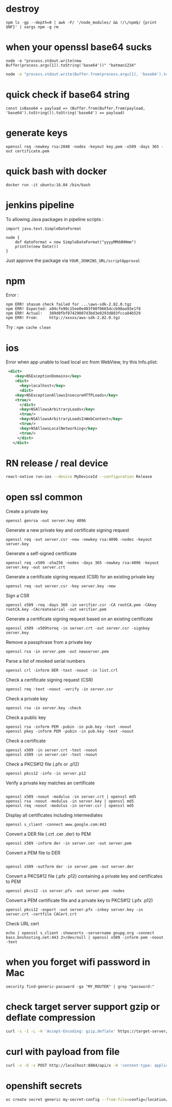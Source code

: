 # destroy
```
npm ls -gp --depth=0 | awk -F/ '/node_modules/ && !/\/npm$/ {print $NF}' | xargs npm -g rm
```

# when your openssl base64 sucks
```
node -e "process.stdout.write(new Buffer(process.argv[1]).toString('base64'))" "batman1234"
```
```bash
node -e "process.stdout.write(Buffer.from(process.argv[1], 'base64').toString('utf8'))" "YmF0bWFuMTIzNA=="
```
# quick check if base64 string
```
const isBase64 = payload => (Buffer.from(Buffer.from(payload, 'base64').toString()).toString('base64') == payload)
```

# generate keys
```
openssl req -newkey rsa:2048 -nodes -keyout key.pem -x509 -days 365 -out certificate.pem
```

# quick bash with docker
```
docker run -it ubuntu:16.04 /bin/bash
```

# jenkins pipeline
To allowing Java packages in pipeline scripts : 
```
import java.text.SimpleDateFormat

node {
    def dateFormat = new SimpleDateFormat("yyyyMMddHHmm")
    println(new Date())
}
```
Just approve the package via `YOUR_JENKINS_URL/scriptApproval`

# npm
Error : 
```
npm ERR! shasum check failed for ...\aws-sdk-2.82.0.tgz
npm ERR! Expected: a94cfe90c15ee0e403f00f0665dccb98aa93e1f8
npm ERR! Actual:   389d0fbf87429007d3bd3e0293d883fcca84b529
npm ERR! From:     http://xxxxx/aws-sdk-2.82.0.tgz
```
Try :
``
npm cache clean
``
# ios
Error when app unable to load local src from WebView, try this Info.plist:
```xml
 <dict>
    <key>NSExceptionDomains</key>
    <dict>
      <key>localhost</key>
      <dict>
	<key>NSExceptionAllowsInsecureHTTPLoads</key>
	<true/>
      </dict>
      <key>NSAllowsArbitraryLoads</key>
      <true/>
      <key>NSAllowsArbitraryLoadsInWebContent</key>
      <true/>
      <key>NSAllowsLocalNetworking</key>
      <true/>
     </dict>
   </dict>
```
# RN release / real device
```sh
react-native run-ios --device MyDeviceId --configuration Release
```

# open ssl common
Create a private key
```
openssl genrsa -out server.key 4096
```

Generate a new private key and certificate signing request
```
openssl req -out server.csr -new -newkey rsa:4096 -nodes -keyout server.key
```

Generate a self-signed certificate
```
openssl req -x509 -sha256 -nodes -days 365 -newkey rsa:4096 -keyout server.key -out server.crt
```

Generate a certificate signing request (CSR) for an existing private key
```
openssl req -out server.csr -key server.key -new
```
Sign a CSR
```
openssl x509 -req -days 360 -in verifier.csr -CA rootCA.pem -CAkey rootCA.key -CAcreateserial -out verifier.pem
```

Generate a certificate signing request based on an existing certificate
```
openssl x509 -x509toreq -in server.crt -out server.csr -signkey server.key
```

Remove a passphrase from a private key
```
openssl rsa -in server.pem -out newserver.pem
```

Parse a list of revoked serial numbers
```
openssl crl -inform DER -text -noout -in list.crl
```

Check a certificate signing request (CSR)

```
openssl req -text -noout -verify -in server.csr
```

Check a private key

```
openssl rsa -in server.key -check
```

Check a public key

```
openssl rsa -inform PEM -pubin -in pub.key -text -noout
openssl pkey -inform PEM -pubin -in pub.key -text -noout
```
Check a certificate

```
openssl x509 -in server.crt -text -noout
openssl x509 -in server.cer -text -noout
```
Check a PKCS#12 file (.pfx or .p12)
```
openssl pkcs12 -info -in server.p12
```
Verify a private key matches an certificate

```

openssl x509 -noout -modulus -in server.crt | openssl md5
openssl rsa -noout -modulus -in server.key | openssl md5
openssl req -noout -modulus -in server.csr | openssl md5
```

Display all certificates including intermediates

```
openssl s_client -connect www.google.com:443
```

Convert a DER file (.crt .cer .der) to PEM
```
openssl x509 -inform der -in server.cer -out server.pem
```

Convert a PEM file to DER
```

openssl x509 -outform der -in server.pem -out server.der
```

Convert a PKCS#12 file (.pfx .p12) containing a private key and certificates to PEM
```
openssl pkcs12 -in server.pfx -out server.pem -nodes
```

Convert a PEM certificate file and a private key to PKCS#12 (.pfx .p12)
```
openssl pkcs12 -export -out server.pfx -inkey server.key -in server.crt -certfile CACert.crt
```

Check URL cert
```
echo | openssl s_client -showcerts -servername gnupg.org -connect bass.bnshosting.net:443 2>/dev/null | openssl x509 -inform pem -noout -text
```

# when you forget wifi password in Mac
```
security find-generic-password -ga "MY_ROUTER" | grep "password:"
```
# check target server support gzip or deflate compression
```sh
curl -s -I -L -H 'Accept-Encoding: gzip,deflate' https://target-server/
```

# curl with payload from file
```sh
curl -v -D -s POST http://localhost:8884/api/x -H 'content-type: application/json' -d@xyz.json
```
# openshift secrets
```sh
oc create secret generic my-secret-config --from-file=config=/location/of/my/config --from-file=credentials=/location/of/my/credentials --type=Opaque
```
